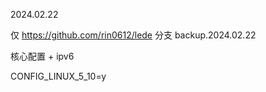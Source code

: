 2024.02.22

仅 https://github.com/rin0612/lede 分支 backup.2024.02.22

核心配置 + ipv6

CONFIG_LINUX_5_10=y
